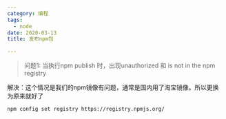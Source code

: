 ```yaml
---
category: 编程
tags:
  - node
date: 2020-03-13
title: 发布npm包

---
```


> 问题1: 当执行npm publish 时，出现unauthorized 和 is not in the npm registry

解决：这个情况是我们的npm镜像有问题，通常是国内用了淘宝镜像。所以更换为原来就好了
```sh
npm config set registry https://registry.npmjs.org/
```